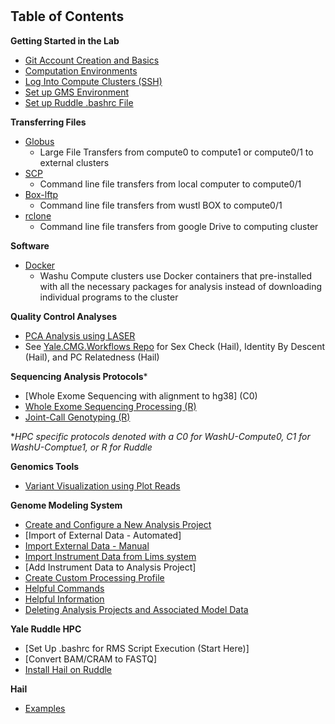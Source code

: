 # 
## Table of Contents
**Getting Started in the Lab**
  * [Git Account Creation and Basics](./getting_started/Git.md "Git")
  * [Computation Environments](./getting_started/computation_environments.md)
  * [Log Into Compute Clusters (SSH)](./getting_started/SSH.md "Logging In (SSH)")
  * [Set up GMS Environment](./getting_started/gms_set_up.md)
  * [Set up Ruddle .bashrc File](./getting_started/set_up_ruddle_bashrc.md)

**Transferring Files**
* [Globus](./transferring_files/Globus.md "Globus")
  * Large File Transfers from compute0 to compute1 or compute0/1 to external clusters
* [SCP](./transferring_files/SCP.md "SCP")
  * Command line file transfers from local computer to compute0/1
* [Box-lftp](./transferring_files/box_lftp.md)
  * Command line file transfers from wustl BOX to compute0/1
* [rclone](./transferring_files/rclone.md)
  * Command line file transfers from google Drive to computing cluster

**Software**
  * [Docker](./tools/Docker.md "Docker")
    * Washu Compute clusters use Docker containers that pre-installed with all the necessary packages for analysis instead of downloading individual programs to the cluster

**Quality Control Analyses**
* [PCA Analysis using LASER](./seq_analysis_protocols/pca_analysis_w_trace.md)
* See [Yale.CMG.Workflows Repo](https://github.com/jinlab-washu/Yale.CMG.workflows/blob/master/qc_analyses.md) for Sex Check (Hail), Identity By Descent (Hail), and PC Relatedness (Hail)

**Sequencing Analysis Protocols***  
  * [Whole Exome Sequencing with alignment to hg38] (C0)
  * [Whole Exome Sequencing Processing (R)](./seq_analysis_protocols/ruddle_exome.md)
  * [Joint-Call Genotyping (R)](./seq_analysis_protocols/joint_call_genotyping_ruddle.md)
    
**HPC specific protocols denoted with a C0 for WashU-Compute0, C1 for WashU-Comptue1, or R for Ruddle*

**Genomics Tools**
  * [Variant Visualization using Plot Reads](./genomics_tools/plot_reads)
  
**Genome Modeling System**
  * [Create and Configure a New Analysis Project](./Genome_Modeling_System/create_analysis_project_GMS.md)
  * [Import of External Data - Automated]
  * [Import External Data - Manual](./Genome_Modeling_System/import_external_data_manually.md)
  * [Import Instrument Data from Lims system](https://github.com/jinlab-washu/Jin-lab.manual/blob/master/Genome_Modeling_System/import_instrument_data_from_lims_system.md)
  * [Add Instrument Data to Analysis Project]
  * [Create Custom Processing Profile](./Genome_Modeling_System/custom_processing_profile.md)
  * [Helpful Commands](./Genome_Modeling_System/gms_commands.md)
  * [Helpful Information](./Genome_Modeling_System/gms_info.md)
  * [Deleting Analysis Projects and Associated Model Data](./Genome_Modeling_System/delete_model_data.md)

**Yale Ruddle HPC**
  * [Set Up .bashrc for RMS Script Execution (Start Here)]
  * [Convert BAM/CRAM to FASTQ]
  * [Install Hail on Ruddle](./yale_ruddle/Hail_Installation.md)

**Hail**
  * [Examples](./hail/examples)
